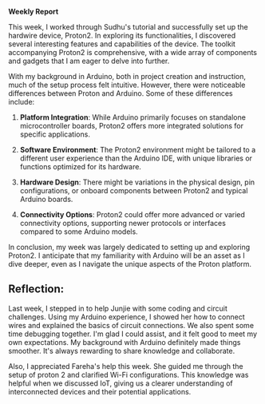 
**Weekly Report**

This week, I worked through Sudhu's tutorial and successfully set up the hardwire device, Proton2. In exploring its functionalities, I discovered several interesting features and capabilities of the device. The toolkit accompanying Proton2 is comprehensive, with a wide array of components and gadgets that I am eager to delve into further.

With my background in Arduino, both in project creation and instruction, much of the setup process felt intuitive. However, there were noticeable differences between Proton and Arduino. Some of these differences include:

1. **Platform Integration**: While Arduino primarily focuses on standalone microcontroller boards, Proton2 offers more integrated solutions for specific applications.
  
2. **Software Environment**: The Proton2 environment might be tailored to a different user experience than the Arduino IDE, with unique libraries or functions optimized for its hardware.

3. **Hardware Design**: There might be variations in the physical design, pin configurations, or onboard components between Proton2 and typical Arduino boards.

4. **Connectivity Options**: Proton2 could offer more advanced or varied connectivity options, supporting newer protocols or interfaces compared to some Arduino models.

In conclusion, my week was largely dedicated to setting up and exploring Proton2. I anticipate that my familiarity with Arduino will be an asset as I dive deeper, even as I navigate the unique aspects of the Proton platform.


## Reflection:

Last week, I stepped in to help Junjie with some coding and circuit challenges. Using my Arduino experience, I showed her how to connect wires and explained the basics of circuit connections. We also spent some time debugging together. I'm glad I could assist, and it felt good to meet my own expectations. My background with Arduino definitely made things smoother. It's always rewarding to share knowledge and collaborate.

Also, I appreciated Fareha's help this week. She guided me through the setup of proton 2 and clarified Wi-Fi configurations. This knowledge was helpful when we discussed IoT, giving us a clearer understanding of interconnected devices and their potential applications.
